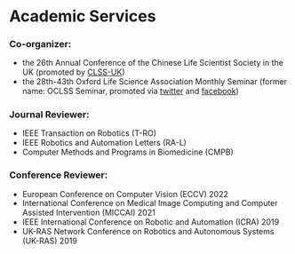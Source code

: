 # <i class="fas fa-atom fa-spin"></i> Academic Services
### Co-organizer:
<ul style="line-height: 120%">
<li> the 26th Annual Conference of the Chinese Life Scientist Society in the UK (promoted by <a href="https://mp.weixin.qq.com/s/8d-RoazDrkko_1zUZUOuqg">CLSS-UK</a>)</li>
<li> the 28th-43th Oxford Life Science Association Monthly Seminar (former name: OCLSS Seminar, promoted via <a href="https://twitter.com/OxfordLifeSci">twitter</a> and <a href="https://www.facebook.com/OxLifeSci">facebook</a>)</li>
</ul>

### Journal Reviewer:
<ul style="line-height: 120%">
<li> IEEE Transaction on Robotics (T-RO)</li>
<li> IEEE Robotics and Automation Letters (RA-L)</li>
<li> Computer Methods and Programs in Biomedicine (CMPB)</li>
</ul>

### Conference Reviewer:
<ul style="line-height: 120%">
<li> European Conference on Computer Vision (ECCV) 2022</li>
<li> International Conference on Medical Image Computing and Computer Assisted Intervention (MICCAI) 2021</li>
<li> IEEE International Conference on Robotic and Automation (ICRA) 2019</li>
<li> UK-RAS Network Conference on Robotics and Autonomous Systems (UK-RAS) 2019</li>
</ul>
